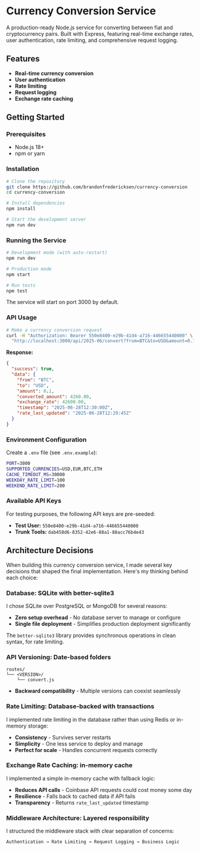 # Currency Conversion Service

A production-ready Node.js service for converting between fiat and cryptocurrency pairs. Built with Express, featuring real-time exchange rates, user authentication, rate limiting, and comprehensive request logging.

## Features

- **Real-time currency conversion**
- **User authentication**
- **Rate limiting**
- **Request logging**
- **Exchange rate caching**

## Getting Started

### Prerequisites

- Node.js 18+ 
- npm or yarn

### Installation

```bash
# Clone the repository
git clone https://github.com/brandonfredericksen/currency-conversion
cd currency-conversion

# Install dependencies
npm install

# Start the development server
npm run dev
```

### Running the Service

```bash
# Development mode (with auto-restart)
npm run dev

# Production mode
npm start

# Run tests
npm test
```

The service will start on port 3000 by default.

### API Usage

```bash
# Make a currency conversion request
curl -H "Authorization: Bearer 550e8400-e29b-41d4-a716-446655440000" \
  "http://localhost:3000/api/2025-06/convert?from=BTC&to=USD&amount=0.1"
```

**Response:**
```json
{
  "success": true,
  "data": {
    "from": "BTC",
    "to": "USD",
    "amount": 0.1,
    "converted_amount": 4260.00,
    "exchange_rate": 42600.00,
    "timestamp": "2025-06-28T12:30:00Z",
    "rate_last_updated": "2025-06-28T12:29:45Z"
  }
}
```

### Environment Configuration

Create a `.env` file (see `.env.example`):

```bash
PORT=3000
SUPPORTED_CURRENCIES=USD,EUR,BTC,ETH
CACHE_TIMEOUT_MS=30000
WEEKDAY_RATE_LIMIT=100
WEEKEND_RATE_LIMIT=200
```

### Available API Keys

For testing purposes, the following API keys are pre-seeded:

- **Test User:** `550e8400-e29b-41d4-a716-446655440000`
- **Trunk Tools:** `dab458d6-8352-42e6-88a1-88acc76b4e43`

## Architecture Decisions

When building this currency conversion service, I made several key decisions that shaped the final implementation. Here's my thinking behind each choice:

### Database: SQLite with better-sqlite3

I chose SQLite over PostgreSQL or MongoDB for several reasons:
- **Zero setup overhead** - No database server to manage or configure
- **Single file deployment** - Simplifies production deployment significantly

The `better-sqlite3` library provides synchronous operations in clean syntax, for rate limiting.

### API Versioning: Date-based folders

```
routes/
└── <VERSION>/
    └── convert.js
```

- **Backward compatibility** - Multiple versions can coexist seamlessly

### Rate Limiting: Database-backed with transactions

I implemented rate limiting in the database rather than using Redis or in-memory storage:
- **Consistency** - Survives server restarts
- **Simplicity** - One less service to deploy and manage
- **Perfect for scale** - Handles concurrent requests correctly

### Exchange Rate Caching: in-memory cache

I implemented a simple in-memory cache with fallback logic:
- **Reduces API calls** - Coinbase API requests could cost money some day
- **Resilience** - Falls back to cached data if API fails
- **Transparency** - Returns `rate_last_updated` timestamp

### Middleware Architecture: Layered responsibility

I structured the middleware stack with clear separation of concerns:
```
Authentication → Rate Limiting → Request Logging → Business Logic
```